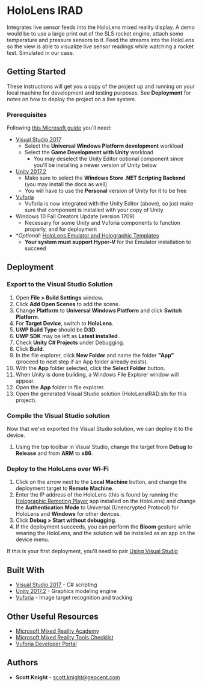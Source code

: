 # HoloLens IRAD

Integrates live sensor feeds into the HoloLens mixed reality display. A demo would be to use a large print out of the SLS rocket engine, attach some temperature and pressure sensors to it. Feed the streams into the HoloLens so the view is able to visualize live sensor readings while watching a rocket test. Simulated in our case.

## Getting Started

These instructions will get you a copy of the project up and running on your local machine for development and testing purposes. See **Deployment** for notes on how to deploy the project on a live system.

### Prerequisites

Following [this Microsoft guide](https://developer.microsoft.com/en-us/windows/mixed-reality/install_the_tools) you'll need:
* [Visual Studio 2017](https://developer.microsoft.com/en-us/windows/downloads)
  * Select the **Universal Windows Platform development** workload
  * Select the **Game Development with Unity** workload
    * You may deselect the Unity Editor optional component since you'll be installing a newer version of Unity below
* [Unity 2017.2](https://store.unity.com/download)
  * Make sure to select the **Windows Store .NET Scripting Backend** (you may install the docs as well)
  * You will have to use the **Personal** version of Unity for it to be free
* [Vuforia](https://developer.vuforia.com/downloads/sdk)
  * Vuforia is now integrated with the Unity Editor (above), so just make sure that component is installed with your copy of Unity
* Windows 10 Fall Creators Update (version 1709)
  * Necessary for some Unity and Vuforia components to function properly, and for deployment
* **Optional:* [HoloLens Emulator and Holographic Templates](https://go.microsoft.com/fwlink/?linkid=852626)
  * **Your system must support Hyper-V** for the Emulator installation to succeed

## Deployment

### Export to the Visual Studio Solution

1. Open **File > Build Settings** window.
2. Click **Add Open Scenes** to add the scene.
3. Change **Platform** to **Universal Windows Platform** and click **Switch Platform**.
4. For **Target Device**, switch to **HoloLens**.
5. **UWP Build Type** should be **D3D**.
6. **UWP SDK** may be left as **Latest installed**.
7. Check **Unity C# Projects** under Debugging.
8. Click **Build**.
9. In the file explorer, click **New Folder** and name the folder **"App"** (proceed to next step if an App folder already exists).
10. With the **App** folder selected, click the **Select Folder** button.
11. When Unity is done building, a Windows File Explorer window will appear.
12. Open the **App** folder in file explorer.
13. Open the generated Visual Studio solution (HoloLensIRAD.sln for this project).

### Compile the Visual Studio solution

Now that we've exported the Visual Studio solution, we can deploy it to the device.
1. Using the top toolbar in Visual Studio, change the target from **Debug** to **Release** and from **ARM** to **x86**.

### Deploy to the HoloLens over Wi-Fi

1. Click on the arrow next to the **Local Machine** button, and change the deployment target to **Remote Machine**.
2. Enter the IP address of the HoloLens (this is found by running the [Holographic Remoting Player](https://developer.microsoft.com/en-us/windows/mixed-reality/holographic_remoting_player) app installed on the HoloLens) and change the **Authentication Mode** to Universal (Unencrypted Protocol) for HoloLens and **Windows** for other devices.
3. Click **Debug > Start without debugging**.
4. If the deployment succeeds, you can perform the **Bloom** gesture while wearing the HoloLens, and the solution will be installed as an app on the device menu.

If this is your first deployment, you'll need to pair [Using Visual Studio](https://developer.microsoft.com/en-us/windows/mixed-reality/using_visual_studio)

## Built With

* [Visual Studio 2017](https://developer.microsoft.com/en-us/windows/downloads) - C# scripting
* [Unity 2017.2](https://store.unity.com/download) - Graphics modeling engine
* [Vuforia](https://developer.vuforia.com/downloads/sdk) - Image target recognition and tracking

## Other Useful Resources

* [Microsoft Mixed Reality Academy](https://developer.microsoft.com/en-us/windows/mixed-reality/academy)
* [Microsoft Mixed Reality Tools Checklist](https://developer.microsoft.com/en-us/windows/mixed-reality/install_the_tools)
* [Vuforia Developer Portal](https://developer.vuforia.com/)

## Authors

* **Scott Knight** - [scott.knight@geocent.com](mailto:scott.knight@geocent.com)